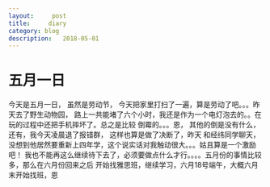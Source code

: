 ```yaml
---
layout:     post
title:     diary
category: blog
description:   2018-05-01
---
```


# 五月一日

今天是五月一日， 虽然是劳动节， 今天把家里打扫了一遍，算是劳动了吧。。。昨天去了野生动物园，
路上一共能堵了六个小时，我还是作为一个电灯泡去的。。在玩的过程中还把手机摔坏了。总之是比较
倒霉的。。。恩， 其他的倒是没有什么，还有，我今天凌晨退了报错群， 这样也算是做了决断了，昨天
和经纬同学聊天， 没想到他居然要重新上四年学，这个说实话对我触动很大。。。姑且算是一个激励吧！
我也不能再这么继续待下去了，必须要做点什么才行。。。。五月份的事情比较多，那么在六月份回来之后
开始找雅思班，继续学习，六月18号端午，大概六月末开始找班，恩